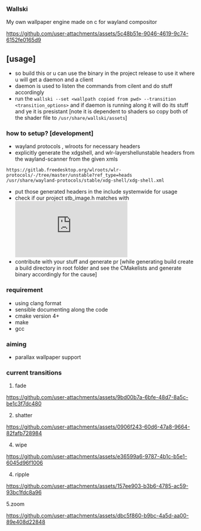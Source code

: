 ### Wallski
My own wallpaper engine made on c for wayland compositor

https://github.com/user-attachments/assets/5c48b51e-9046-4619-9c74-6152fe0165d9






## [usage]
- so build this or u can use the binary in the project release to use it where u will get a daemon and a client 
- daemon is used to listen the commands from cilent and do stuff accordingly 
- run the ``wallski --set <wallpath copied from pwd> --transition <transition_options>`` and if daemon is running along it will do its stuff and ye it is presistant 
[note it is dependent to shaders so copy both of the shader file to ``/usr/share/wallski/assets``]

### how to setup? [development]
- wayland protocols , wlroots for necessary headers
- explicitly generate the xdgshell, and wlr-layershellunstable headers from the wayland-scanner from the given xmls 
```
https://gitlab.freedesktop.org/wlroots/wlr-protocols/-/tree/master/unstable?ref_type=heads
/usr/share/wayland-protocols/stable/xdg-shell/xdg-shell.xml
```
- put those generated headers in the include systemwide for usage
- check if our project stb_image.h matches with ![stb_image](https://github.com/nothings/stb/blob/master/stb_image.h)
- contribute with your stuff and generate pr
[while generating build create a build directory in root folder and see the CMakelists and generate binary accordingly for the cause]


### requirement
- using clang format
- sensible documenting along the code 
- cmake  version 4+
- make
- gcc

### aiming
- parallax wallpaper support 


### current transitions
1. fade

https://github.com/user-attachments/assets/9bd00b7a-6bfe-48d7-8a5c-be1c3f7dc480

2. shatter

https://github.com/user-attachments/assets/0906f243-60d6-47a8-9664-82fafb728984

4. wipe

https://github.com/user-attachments/assets/e36599a6-9787-4b1c-b5e1-6045d96f1006

4. ripple

https://github.com/user-attachments/assets/157ee903-b3b6-4785-ac59-93bc1fdc8a96

5.zoom

https://github.com/user-attachments/assets/dbc5f860-b9bc-4a5d-aa00-89e408d22848
